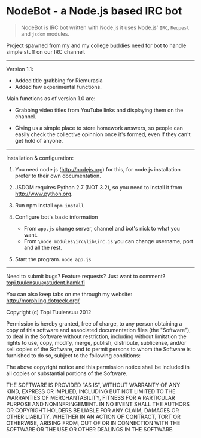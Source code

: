 NodeBot - a Node.js based IRC bot
=================================

> NodeBot is IRC bot written with Node.js it uses Node.js' `IRC`, `Request` and `jsdom` modules.

Project spawned from my and my college buddies need for bot to handle simple stuff
on our IRC channel.

---------------------------------

Version 1.1:

* Added title grabbing for Riemurasia
* Added few experimental functions.



Main functions as of version 1.0 are:

* Grabbing video titles from YouTube links and displaying them on the channel.

* Giving us a simple place to store homework answers, so people can easily check
the collective opinnion once it's formed, even if they can't get hold of anyone.

---------------------------------

Installation & configuration:

1. You need node.js (http://nodejs.org) for this, for node.js installation prefer
   to their own documentation.

   
2. JSDOM requires Python 2.7 (NOT 3.2), so you need to install it from http://www.python.org.   
 
 
3. Run npm install
`npm install`

	
5. Configure bot's basic information
	* From `app.js` change server, channel and bot's nick to what you want.
	* From `\node_modules\irc\lib\irc.js` you can change username, port and all the rest.

	
5. Start the program.
`node app.js`

---------------------------------

Need to submit bugs? Feature requests? Just want to comment?
topi.tuulensuu@student.hamk.fi

You can also keep tabs on me through my website:
http://morphling.dotgeek.org/

Copyright (c) Topi Tuulensuu 2012

Permission is hereby granted, free of charge, to any person obtaining a copy of this software and associated documentation files (the "Software"), to deal in the Software without restriction, including without limitation the rights to use, copy, modify, merge, publish, distribute, sublicense, and/or sell copies of the Software, and to permit persons to whom the Software is furnished to do so, subject to the following conditions:

The above copyright notice and this permission notice shall be included in all copies or substantial portions of the Software.

THE SOFTWARE IS PROVIDED "AS IS", WITHOUT WARRANTY OF ANY KIND, EXPRESS OR IMPLIED, INCLUDING BUT NOT LIMITED TO THE WARRANTIES OF MERCHANTABILITY, FITNESS FOR A PARTICULAR PURPOSE AND NONINFRINGEMENT. IN NO EVENT SHALL THE AUTHORS OR COPYRIGHT HOLDERS BE LIABLE FOR ANY CLAIM, DAMAGES OR OTHER LIABILITY, WHETHER IN AN ACTION OF CONTRACT, TORT OR OTHERWISE, ARISING FROM, OUT OF OR IN CONNECTION WITH THE SOFTWARE OR THE USE OR OTHER DEALINGS IN THE SOFTWARE.